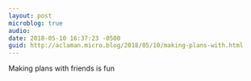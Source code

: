 ```yaml
---
layout: post
microblog: true
audio: 
date: 2018-05-10 16:37:23 -0500
guid: http://aclaman.micro.blog/2018/05/10/making-plans-with.html
---
```

Making plans with friends is fun
